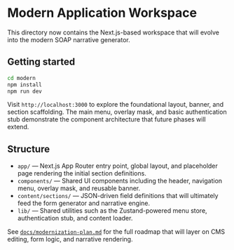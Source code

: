 # Modern Application Workspace

This directory now contains the Next.js-based workspace that will evolve into the modern SOAP narrative generator.

## Getting started

```bash
cd modern
npm install
npm run dev
```

Visit `http://localhost:3000` to explore the foundational layout, banner, and section scaffolding. The main menu, overlay mask, and basic authentication stub demonstrate the component architecture that future phases will extend.

## Structure

- `app/` — Next.js App Router entry point, global layout, and placeholder page rendering the initial section definitions.
- `components/` — Shared UI components including the header, navigation menu, overlay mask, and reusable banner.
- `content/sections/` — JSON-driven field definitions that will ultimately feed the form generator and narrative engine.
- `lib/` — Shared utilities such as the Zustand-powered menu store, authentication stub, and content loader.

See [`docs/modernization-plan.md`](../docs/modernization-plan.md) for the full roadmap that will layer on CMS editing, form logic, and narrative rendering.

